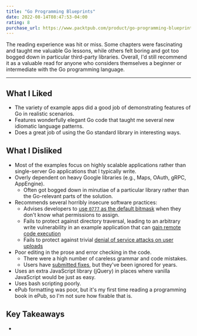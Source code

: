 ```yaml
---
title: "Go Programming Blueprints"
date: 2022-08-14T08:47:53-04:00
rating: 8
purchase_url: https://www.packtpub.com/product/go-programming-blueprints-second-edition/9781786468949
---
```


The reading experience was hit or miss. Some chapters were fascinating and taught me valuable Go lessons, while others felt boring and got too bogged down in particular third-party libraries. Overall, I'd still recommend it as a valuable read for anyone who considers themselves a beginner or intermediate with the Go programming language.

<!--more-->

---

## What I Liked

- The variety of example apps did a good job of demonstrating features of Go in realistic scenarios.
- Features wonderfully elegant Go code that taught me several new idiomatic language patterns.
- Does a great job of using the Go standard library in interesting ways.

## What I Disliked

- Most of the examples focus on highly scalable applications rather than single-server Go applications that I typically write.
- Overly dependent on heavy Google libraries (e.g., Maps, OAuth, gRPC, AppEngine).
  - Often got bogged down in minutiae of a particular library rather than the Go-relevant parts of the solution.
- Recommends several horribly insecure software practices:
  - Advises developers to [use `0777` as the default bitmask](https://github.com/matryer/goblueprints/issues/78) when they don't know what permissions to assign.
  - Fails to protect against directory traversal, leading to an arbitrary write vulnerability in an example application that can [gain remote code execution](https://github.com/matryer/goblueprints/issues/79)
  - Fails to protect against trivial [denial of service attacks on user uploads](https://github.com/matryer/goblueprints/issues/80)
- Poor editing in the prose and error checking in the code.
  - There were a high number of careless grammar and code mistakes.
  - Users have [submitted fixes](https://github.com/matryer/goblueprints/pulls?q=is%3Aopen+is%3Apr), but they've been ignored for years.
- Uses an extra JavaScript library (jQuery) in places where vanilla JavaScript would be just as easy.
- Uses bash scripting poorly.
- ePub formatting was poor, but it's my first time reading a programming book in ePub, so I'm not sure how fixable that is.

## Key Takeaways

-
